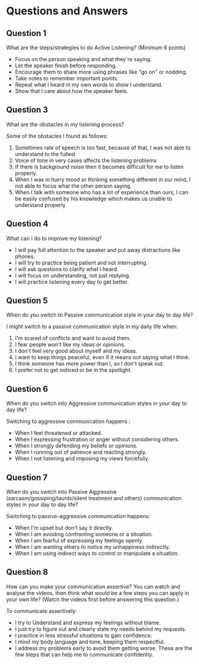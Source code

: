 # Questions and Answers

## Question 1
What are the steps/strategies to do Active Listening? (Minimum 6 points)

- Focus on the person speaking and what they're saying.
- Let the speaker finish before responding.
- Encourage them to share more using phrases like "go on" or nodding.
- Take notes to remember important points.
- Repeat what I heard in my own words to show I understand.
- Show that I care about how the speaker feels.

## Question 3
What are the obstacles in my listening process?

Some of the obstacles I found as follows:
1. Sometimes rate of speech is too fast, because of that, I was not able to understand to the fullest
2. Voice of tone in very cases affects the listening problems
3. If there is background noise then it becomes difficult for me to listen properly.
4. When I was in hurry mood or thinking something different in our mind, I not able to focus what the other person saying.
5. When I talk with someone who has a lot of experience than ours, I can be easily confused by his knowledge which makes us unable to understand properly

## Question 4
What can I do to improve my listening?

- I will pay full attention to the speaker and put away distractions like phones.
- I will try to practice being patient and not interrupting.
- I will ask questions to clarify what I heard.
- I will focus on understanding, not just replying.
- I will practice listening every day to get better.

## Question 5
When do you switch to Passive communication style in your day to day life?

I might switch to a passive communication style in my daily life when:
1. I'm scared of conflicts and want to avoid them.
2. I fear people won't like my ideas or opinions.
3. I don't feel very good about myself and my ideas.
4. I want to keep things peaceful, even if it means not saying what I think.
5. I think someone has more power than I, so I don't speak out.
6. I prefer not to get noticed or be in the spotlight.

## Question 6
When do you switch into Aggressive communication styles in your day to day life?

Switching to aggressive communication happens :
- When I feel threatened or attacked.
- When I expressing frustration or anger without considering others.
- When I strongly defending my beliefs or opinions.
- When I running out of patience and reacting strongly.
- When I not listening and imposing my views forcefully.

## Question 7
When do you switch into Passive Aggressive (sarcasm/gossiping/taunts/silent treatment and others) communication styles in your day to day life?

Switching to passive-aggressive communication happens:
- When I'm upset but don't say it directly.
- When I am avoiding confronting someone or a situation.
- When I am fearful of expressing my feelings openly.
- When I am wanting others to notice my unhappiness indirectly.
- When I am using indirect ways to control or manipulate a situation.

## Question 8
How can you make your communication assertive? You can watch and analyse the videos, then think what would be a few steps you can apply in your own life? (Watch the videos first before answering this question.)

To communicate assertively:
- I try to Understand and express my feelings without blame.
- I just try to figure out and clearly state my needs behind my requests.
- I practice in less stressful situations to gain confidence.
- I mind my body language and tone, keeping them respectful.
- I address my problems early to avoid them getting worse.
 These are the few steps that can help me to communicate confidently.